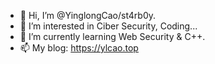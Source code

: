 - 👋 Hi, I’m @YinglongCao/st4rb0y.
- 👀 I’m interested in Ciber Security, Coding...
- 🌱 I’m currently learning Web Security & C++.
- 📫 My blog: https://ylcao.top
